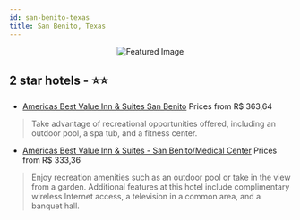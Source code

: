 ```yaml
---
id: san-benito-texas
title: San Benito, Texas
---
```


<center><img src="https://i.travelapi.com/hotels/1000000/890000/888700/888664/7573b4f9_z.jpg" alt="Featured Image" /></center>


##  2 star hotels - ⭐️⭐️

-    [Americas Best Value Inn & Suites San Benito](https://us.hurb.com/hotels/san-benito/americas-best-value-inn-suites-san-benito-JNP-JP700917?cmp=18055) Prices from R$ 363,64
   > Take advantage of recreational opportunities offered, including an outdoor pool, a spa tub, and a fitness center.
-    [Americas Best Value Inn & Suites - San Benito/Medical Center](https://us.hurb.com/hotels/san-benito/americas-best-value-inn-suites-san-benito-medical-center-JNP-JP812954?cmp=18055) Prices from R$ 333,36
   > Enjoy recreation amenities such as an outdoor pool or take in the view from a garden. Additional features at this hotel include complimentary wireless Internet access, a television in a common area, and a banquet hall.
